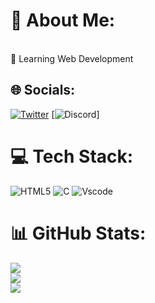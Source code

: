# 💫 About Me:
<br>🌱 Learning Web Development <br>


## 🌐 Socials:
[![Twitter](https://img.shields.io/badge/Twitter-%231DA1F2.svg?logo=Twitter&logoColor=white)](https://twitter.com/@theaayushdev) 
[![Discord](https://img.shields.io/badge/Discord-5865F2?style=for-the-badge&logo=discord&logoColor=white)]

# 💻 Tech Stack:
![HTML5](https://img.shields.io/badge/html5-%23E34F26.svg?style=for-the-badge&logo=html5&logoColor=white) ![C](https://img.shields.io/badge/c-%2300599C.svg?style=for-the-badge&logo=c&logoColor=white) 
![Vscode](https://img.shields.io/badge/VSCode-0078D4?style=for-the-badge&logo=visual%20studio%20code&logoColor=white)
# 📊 GitHub Stats:
![](https://github-readme-stats.vercel.app/api?username=theaayushdev&theme=dark&hide_border=false&include_all_commits=false&count_private=false)<br/>
![](https://github-readme-streak-stats.herokuapp.com/?user=theaayushdev&theme=dark&hide_border=false)<br/>
![](https://github-readme-stats.vercel.app/api/top-langs/?username=theaayushdev&theme=dark&hide_border=false&include_all_commits=false&count_private=false&layout=compact)


<!-- Proudly created with GPRM ( https://gprm.itsvg.in ) -->
